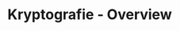 <!--
author:   Günter Dannoritzer
email:    g.dannoritzer@wvs-ffm.de
version:  0.1.0
language: en
narrator: US English Female

comment:  Verschlüsselung; symmetrische und asymmetrische Verschlüsselung; 
            hybride Verschlüsselung; digitale Signatur; X.509 Zertifikate


link:     https://cdn.jsdelivr.net/chartist.js/latest/chartist.min.css

script:   https://cdn.jsdelivr.net/chartist.js/latest/chartist.min.js

-->

# Kryptografie - Overview

